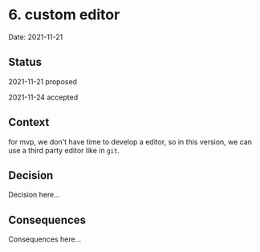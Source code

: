 # 6. custom editor

Date: 2021-11-21

## Status

2021-11-21 proposed

2021-11-24 accepted

## Context

for mvp, we don't have time to develop a editor, so in this version, we can use a third party editor like in `git`.

## Decision

Decision here...

## Consequences

Consequences here...
